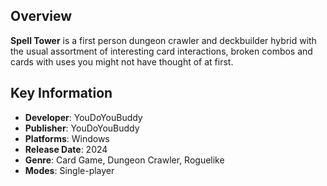 ## Overview

**Spell Tower** is a first person dungeon crawler and deckbuilder hybrid with the usual assortment of interesting card interactions, broken combos and cards with uses you might not have thought of at first.

## Key Information

- **Developer**: YouDoYouBuddy
- **Publisher**: YouDoYouBuddy
- **Platforms**: Windows
- **Release Date**: 2024
- **Genre**: Card Game, Dungeon Crawler, Roguelike
- **Modes**: Single-player